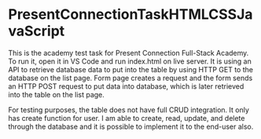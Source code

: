 # PresentConnectionTaskHTMLCSSJavaScript
This is the academy test task for Present Connection Full-Stack Academy. To run it, open it in VS Code and run index.html on live server. It is using an API to retrieve database data to put into the table by using HTTP GET to the database on the list page. Form page creates a request and the form sends an HTTP POST request to put data into database, which is later retrieved into the table on the list page.

For testing purposes, the table does not have full CRUD integration. It only has create function for user. I am able to create, read, update, and delete through the database and it is possible to implement it to the end-user also.

